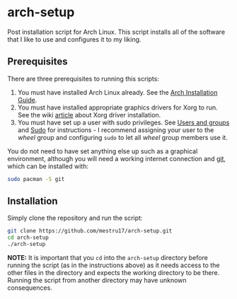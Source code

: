 # arch-setup
Post installation script for Arch Linux. This script installs all of the software that I like to use and configures it to my liking.

## Prerequisites
There are three prerequisites to running this scripts:
1. You must have installed Arch Linux already. See the [Arch Installation Guide](https://wiki.archlinux.org/title/Installation_guide).
2. You must have installed appropriate graphics drivers for Xorg to run. See the wiki [article](https://wiki.archlinux.org/title/Xorg#Driver_installation) about Xorg driver installation.
3. You must have set up a user with sudo privileges. See [Users and groups](https://wiki.archlinux.org/title/Users_and_groups) and [Sudo](https://wiki.archlinux.org/title/Sudo) for instructions - I recommend assigning your user to the *wheel* group and configuring `sudo` to let all *wheel* group members use it.

You do not need to have set anything else up such as a graphical environment, although you will need a working internet connection and [git](https://git-scm.com), which can be installed with:
```bash
sudo pacman -S git
```

## Installation
Simply clone the repository and run the script:
```bash
git clone https://github.com/mestru17/arch-setup.git
cd arch-setup
./arch-setup
```

**NOTE:** It is important that you `cd` into the `arch-setup` directory before running the script (as in the instructions above) as it needs access to the other files in the directory and expects the working directory to be there. Running the script from another directory may have unknown consequences.
